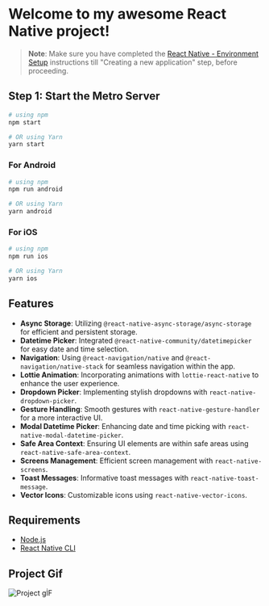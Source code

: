 # Welcome to my awesome React Native project!

> **Note**: Make sure you have completed the [React Native - Environment Setup](https://reactnative.dev/docs/environment-setup) instructions till "Creating a new application" step, before proceeding.

## Step 1: Start the Metro Server

```bash
# using npm
npm start

# OR using Yarn
yarn start
```

### For Android

```bash
# using npm
npm run android

# OR using Yarn
yarn android
```

### For iOS

```bash
# using npm
npm run ios

# OR using Yarn
yarn ios

```

## Features

- **Async Storage**: Utilizing `@react-native-async-storage/async-storage` for efficient and persistent storage.
- **Datetime Picker**: Integrated `@react-native-community/datetimepicker` for easy date and time selection.
- **Navigation**: Using `@react-navigation/native` and `@react-navigation/native-stack` for seamless navigation within the app.
- **Lottie Animation**: Incorporating animations with `lottie-react-native` to enhance the user experience.
- **Dropdown Picker**: Implementing stylish dropdowns with `react-native-dropdown-picker`.
- **Gesture Handling**: Smooth gestures with `react-native-gesture-handler` for a more interactive UI.
- **Modal Datetime Picker**: Enhancing date and time picking with `react-native-modal-datetime-picker`.
- **Safe Area Context**: Ensuring UI elements are within safe areas using `react-native-safe-area-context`.
- **Screens Management**: Efficient screen management with `react-native-screens`.
- **Toast Messages**: Informative toast messages with `react-native-toast-message`.
- **Vector Icons**: Customizable icons using `react-native-vector-icons`.

## Requirements

- [Node.js](https://nodejs.org/)
- [React Native CLI](https://reactnative.dev/docs/environment-setup)

## Project Gif

![Project gİF](src/assets/images/Simulator-Screen-Recording-iPhone-15-Pro-Max-2023-12-03-at-15.13.21.gif)
